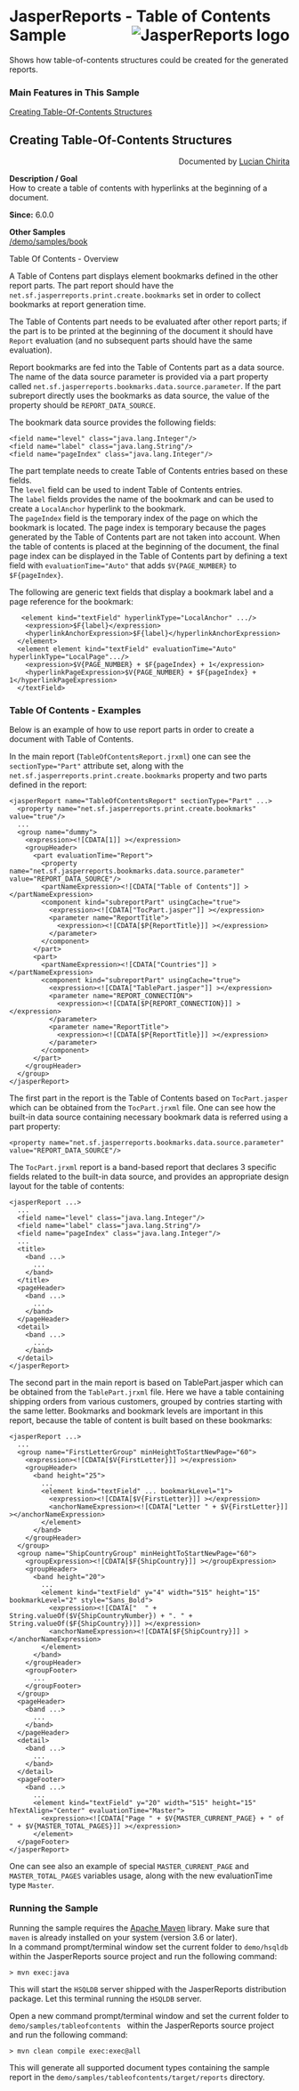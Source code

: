 
# <a name='top'>JasperReports</a> - Table of Contents Sample <img src="https://jasperreports.sourceforge.net/resources/jasperreports.svg" alt="JasperReports logo" align="right"/>

Shows how table-of-contents structures could be created for the generated reports.

### Main Features in This Sample

[Creating Table-Of-Contents Structures](#tableofcontents)

## <a name='tableofcontents'>Creating</a> Table-Of-Contents Structures
<div align="right">Documented by <a href='mailto:lchirita@users.sourceforge.net'>Lucian Chirita</a></div>

**Description / Goal**\
How to create a table of contents with hyperlinks at the beginning of a document.

**Since:** 6.0.0

**Other Samples**\
[/demo/samples/book](../book/README.md)

Table Of Contents - Overview

A Table of Contens part displays element bookmarks defined in the other report parts. The part report should have the `net.sf.jasperreports.print.create.bookmarks` set in order to collect bookmarks at report generation time.

The Table of Contents part needs to be evaluated after other report parts; if the part is to be printed at the beginning of the document it should have `Report` evaluation (and no subsequent parts should have the same evaluation).

Report bookmarks are fed into the Table of Contents part as a data source. The name of the data source parameter is provided via a part property called `net.sf.jasperreports.bookmarks.data.source.parameter`. If the part subreport directly uses the bookmarks as data source, the value of the property should be `REPORT_DATA_SOURCE`.

The bookmark data source provides the following fields:
```
<field name="level" class="java.lang.Integer"/>
<field name="label" class="java.lang.String"/>
<field name="pageIndex" class="java.lang.Integer"/>
```
The part template needs to create Table of Contents entries based on these fields.\
The `level` field can be used to indent Table of Contents entries.\
The `label` fields provides the name of the bookmark and can be used to create a `LocalAnchor` hyperlink to the bookmark.\
The `pageIndex` field is the temporary index of the page on which the bookmark is located. The page index is temporary because the pages generated by the Table of Contents part are not taken into account. When the table of contents is placed at the beginning of the document, the final page index can be displayed in the Table of Contents part by defining a text field with `evaluationTime="Auto"` that adds `$V{PAGE_NUMBER}` to `$F{pageIndex}`.

The following are generic text fields that display a bookmark label and a page reference for the bookmark:
```
   <element kind="textField" hyperlinkType="LocalAnchor" .../>
    <expression>$F{label}</expression>
    <hyperlinkAnchorExpression>$F{label}</hyperlinkAnchorExpression>
  </element>
  <element element kind="textField" evaluationTime="Auto" hyperlinkType="LocalPage".../>
    <expression>$V{PAGE_NUMBER} + $F{pageIndex} + 1</expression>
    <hyperlinkPageExpression>$V{PAGE_NUMBER} + $F{pageIndex} + 1</hyperlinkPageExpression>
  </textField>
```

### Table Of Contents - Examples

Below is an example of how to use report parts in order to create a document with Table of Contents.

In the main report (`TableOfContentsReport.jrxml`) one can see the `sectionType="Part"` attribute set, along with the `net.sf.jasperreports.print.create.bookmarks` property and two parts defined in the report:
```
<jasperReport name="TableOfContentsReport" sectionType="Part" ...>
  <property name="net.sf.jasperreports.print.create.bookmarks" value="true"/>
  ...
  <group name="dummy">
    <expression><![CDATA[1]] ></expression>
    <groupHeader>
      <part evaluationTime="Report">
        <property name="net.sf.jasperreports.bookmarks.data.source.parameter" value="REPORT_DATA_SOURCE"/>
        <partNameExpression><![CDATA["Table of Contents"]] ></partNameExpression>
        <component kind="subreportPart" usingCache="true">
          <expression><![CDATA["TocPart.jasper"]] ></expression>
          <parameter name="ReportTitle">
            <expression><![CDATA[$P{ReportTitle}]] ></expression>
          </parameter>
        </component>
      </part>
      <part>
        <partNameExpression><![CDATA["Countries"]] ></partNameExpression>
        <component kind="subreportPart" usingCache="true">
          <expression><![CDATA["TablePart.jasper"]] ></expression>
          <parameter name="REPORT_CONNECTION">
            <expression><![CDATA[$P{REPORT_CONNECTION}]] ></expression>
          </parameter>
          <parameter name="ReportTitle">
            <expression><![CDATA[$P{ReportTitle}]] ></expression>
          </parameter>
        </component>
      </part>
    </groupHeader>
  </group>
</jasperReport>
```
The first part in the report is the Table of Contents based on `TocPart.jasper` which can be obtained from the `TocPart.jrxml` file. One can see how the built-in data source containing necessary bookmark data is referred using a part property:
```
<property name="net.sf.jasperreports.bookmarks.data.source.parameter" value="REPORT_DATA_SOURCE"/>
```
The `TocPart.jrxml` report is a band-based report that declares 3 specific fields related to the built-in data source, and provides an appropriate design layout for the table of contents:
```
<jasperReport ...>
  ...
  <field name="level" class="java.lang.Integer"/>
  <field name="label" class="java.lang.String"/>
  <field name="pageIndex" class="java.lang.Integer"/>
  ...
  <title>
    <band ...>
      ...
    </band>
  </title>
  <pageHeader>
    <band ...>
      ...
    </band>
  </pageHeader>
  <detail>
    <band ...>
      ...
    </band>
  </detail>
</jasperReport>
```
The second part in the main report is based on TablePart.jasper which can be obtained from the `TablePart.jrxml` file. Here we have a table containing shipping orders from various customers, grouped by contries starting with the same letter. Bookmarks and bookmark levels are important in this report, because the table of content is built based on these bookmarks:
```
<jasperReport ...>
  ...
  <group name="FirstLetterGroup" minHeightToStartNewPage="60">
    <expression><![CDATA[$V{FirstLetter}]] ></expression>
    <groupHeader>
      <band height="25">
        ...
        <element kind="textField" ... bookmarkLevel="1">
          <expression><![CDATA[$V{FirstLetter}]] ></expression>
          <anchorNameExpression><![CDATA["Letter " + $V{FirstLetter}]] ></anchorNameExpression>
        </element>
      </band>
    </groupHeader>
  </group>
  <group name="ShipCountryGroup" minHeightToStartNewPage="60">
    <groupExpression><![CDATA[$F{ShipCountry}]] ></groupExpression>
    <groupHeader>
      <band height="20">
        ...
        <element kind="textField" y="4" width="515" height="15" bookmarkLevel="2" style="Sans_Bold">
          <expression><![CDATA["  " + String.valueOf($V{ShipCountryNumber}) + ". " + String.valueOf($F{ShipCountry})]] ></expression>
          <anchorNameExpression><![CDATA[$F{ShipCountry}]] ></anchorNameExpression>
        </element>
      </band>
    </groupHeader>
    <groupFooter>
      ...
    </groupFooter>
  </group>
  <pageHeader>
    <band ...>
      ...
    </band>
  </pageHeader>
  <detail>
    <band ...>
      ...
    </band>
  </detail>
  <pageFooter>
    <band ...>
      ...
      <element kind="textField" y="20" width="515" height="15" hTextAlign="Center" evaluationTime="Master">
        <expression><![CDATA["Page " + $V{MASTER_CURRENT_PAGE} + " of " + $V{MASTER_TOTAL_PAGES}]] ></expression>
      </element>
  </pageFooter>
</jasperReport>
```
One can see also an example of special `MASTER_CURRENT_PAGE` and `MASTER_TOTAL_PAGES` variables usage, along with the new evaluationTime type `Master`. 

### Running the Sample

Running the sample requires the [Apache Maven](https://maven.apache.org) library. Make sure that `maven` is already installed on your system (version 3.6 or later).\
In a command prompt/terminal window set the current folder to `demo/hsqldb` within the JasperReports source project and run the following command:
```
> mvn exec:java
```
This will start the `HSQLDB` server shipped with the JasperReports distribution package. Let this terminal running the `HSQLDB` server.

Open a new command prompt/terminal window and set the current folder to `demo/samples/tableofcontents ` within the JasperReports source project and run the following command:
```
> mvn clean compile exec:exec@all
```
This will generate all supported document types containing the sample report in the `demo/samples/tableofcontents/target/reports` directory.
